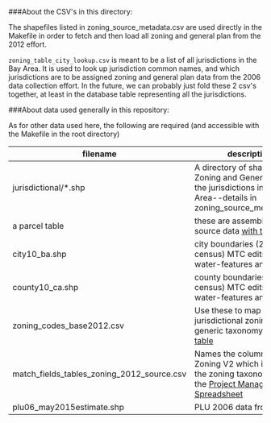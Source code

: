 ###About the CSV's in this directory:

The shapefiles listed in zoning_source_metadata.csv are used directly in the Makefile in order to fetch and then load all zoning and general plan from the 2012 effort.

`zoning_table_city_lookup.csv` is meant to be a list of all jurisdictions in the Bay Area. It is used to look up jurisdiction common names, and which jurisdictions are to be assigned zoning and general plan data from the 2006 data collection effort. In the future, we can probably just fold these 2 csv's together, at least in the database table representing all the jurisdictions.

###About data used generally in this repository:

As for other data used here, the following are required (and accessible with the Makefile in the root directory)

filename|description
---------------|--------------
jurisdictional/*.shp | A directory of shapefiles of Zoning and General plans for the jurisdictions in the Bay Area--details in zoning_source_metadata.csv
a parcel table | these are assembled from source data [with this script](https://github.com/MetropolitanTransportationCommission/bayarea_urbansim/blob/master/data_regeneration/run.py)
city10_ba.shp | city boundaries (2010 census) MTC edits for water-features and others
county10_ca.shp | county boundaries (2010 census) MTC edits for water-features and others
zoning_codes_base2012.csv | Use these to map specific jurisdictional zoning to a generic taxonomy-from this [table](http://landuse.s3.amazonaws.com/zoning/zoning_codes_base2012.csv)
match_fields_tables_zoning_2012_source.csv | Names the column used in Zoning V2 which is used in the zoning taxonomy - from the [Project Management Spreadsheet](http://landuse.s3.amazonaws.com/zoning/CityAssignments_Nov3_2014.xlsx)
plu06_may2015estimate.shp | PLU 2006 data from [ABAG](http://gis.abag.ca.gov/)


